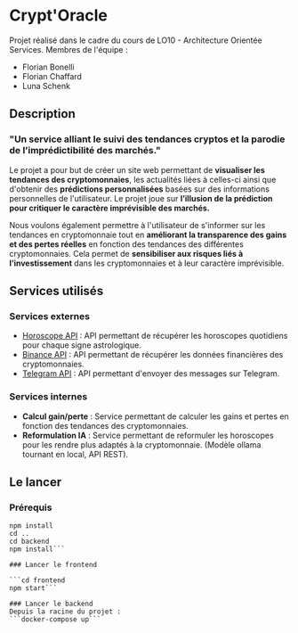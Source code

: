 # Crypt'Oracle

Projet réalisé dans le cadre du cours de LO10 - Architecture Orientée Services.
Membres de l'équipe :

- Florian Bonelli
- Florian Chaffard
- Luna Schenk

## Description

### "Un service alliant le suivi des tendances cryptos et la parodie de l’imprédictibilité des marchés."

Le projet a pour but de créer un site web permettant de **visualiser les tendances des cryptomonnaies**, les actualités liées à celles-ci ainsi que d'obtenir des **prédictions personnalisées** basées sur des informations personnelles de l'utilisateur. Le projet joue sur **l’illusion de la prédiction pour critiquer le caractère imprévisible des marchés.**

Nous voulons également permettre à l'utilisateur de s'informer sur les tendances en cryptomonnaie tout en **améliorant la transparence des gains et des pertes réelles** en fonction des tendances des différentes cryptomonnaies. Cela permet de **sensibiliser aux risques liés à l’investissement** dans les cryptomonnaies et à leur caractère imprévisible.

## Services utilisés

### Services externes

- [Horoscope API](https://horoscope-app-api.vercel.app/) : API permettant de récupérer les horoscopes quotidiens pour chaque signe astrologique.
- [Binance API](https://github.com/binance/binance-spot-api-docs) : API permettant de récupérer les données financières des cryptomonnaies.
- [Telegram API]( https://core.telegram.org/api) : API permettant d'envoyer des messages sur Telegram.

### Services internes

- **Calcul gain/perte** : Service permettant de calculer les gains et pertes en fonction des tendances des cryptomonnaies.
- **Reformulation IA** : Service permettant de reformuler les horoscopes pour les rendre plus adaptés à la cryptomonnaie. (Modèle ollama tournant en local, API REST).

## Le lancer

### Prérequis

```cd frontend
npm install
cd ..
cd backend
npm install```

### Lancer le frontend

```cd frontend
npm start```

### Lancer le backend
Depuis la racine du projet :
```docker-compose up```
